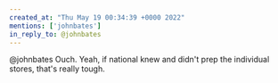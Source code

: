 ```yaml
---
created_at: "Thu May 19 00:34:39 +0000 2022"
mentions: ['johnbates']
in_reply_to: @johnbates
---
```


@johnbates Ouch. Yeah, if national knew and didn't prep the individual stores,  that's really tough.